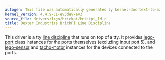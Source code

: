 ```yaml
---
autogen: This file was automatically generated by kernel-doc-text-to-markdown.py
kernel_version: 4.4.9-11-ev3dev-ev3
source_file: drivers/lego/brickpi/brickpi_ld.c
title: Dexter Industries BrickPi Line Discipline
---
```


This driver is a tty [line discipline] that runs on top of a tty. It provides
[lego-port] class instances for the ports themselves (excluding input port 5).
and [lego-sensor] and [tacho-motor] instances for the devices connected to
the ports.

[line discipline]: https://en.wikipedia.org/wiki/Line_discipline
[lego-port]: ../lego-port-class
[lego-sensor]: ../lego-sensor-class
[tacho-motor]: ../tacho-motor-class


